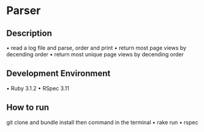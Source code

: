 # Parser

## Description
• read a log file and parse, order and print
• return most page views by decending order
• return most unique page views by decending order

## Development Environment
• Ruby 3.1.2
• RSpec 3.11

## How to run
git clone and bundle install then
command in the terminal
• rake run
• rspec
